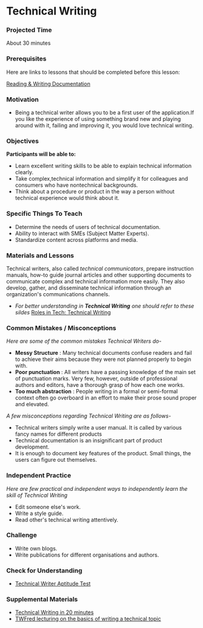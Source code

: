 # Technical Writing

### Projected Time

About 30 minutes

### Prerequisites

Here are links to lessons that should be completed before this lesson:

[Reading & Writing Documentation](https://github.com/Techtonica/curriculum/blob/master/reading-and-writing-documentation/documentation.md)

### Motivation

- Being a technical writer allows you to be a first user of the application.If you like the experience of using something brand new and playing around with it, failing and improving it, you would love technical writing.

### Objectives

**Participants will be able to:**

- Learn excellent writing skills to be able to explain technical information clearly.
- Take complex,technical information and simplify it for colleagues and consumers who have nontechnical backgrounds.
- Think about a procedure or product in the way a person without technical experience would think about it.

### Specific Things To Teach

- Determine the needs of users of technical documentation.
- Ability to interact with SMEs (Subject Matter Experts).
- Standardize content across platforms and media.

### Materials and Lessons

Technical writers, also called *technical communicators*, prepare instruction manuals, how-to guide journal articles and other supporting documents to communicate complex and technical information more easily. They also develop, gather, and disseminate technical information through an organization's communications channels. 

- *For better understanding in **Technical Writing** one should refer to these sildes* [Roles in Tech: Technical Writing](https://docs.google.com/presentation/d/1p7fa20o7lRyvXuXhsFz8MfHktY5MaqSPSrLdNjocNcE/edit?usp=sharing) 

### Common Mistakes / Misconceptions

*Here are some of the common mistakes Technical Writers do-*  
- **Messy Structure** : Many technical documents confuse readers and fail to achieve their aims because they were not planned properly to begin with.
- **Poor punctuation** : All writers have a passing knowledge of the main set of punctuation marks. Very few, however, outside of professional authors and editors, have a thorough grasp of how each one works. 
- **Too much abstraction** : People writing in a formal or semi-formal context often go overboard in an effort to make their prose sound proper and elevated.

*A few misconceptions regarding Technical Writing are as follows-*
- Technical writers simply write a user manual. It is called by various fancy names for different products
- Technical documentation is an insignificant part of product development.
- It is enough to document key features of the product. Small things, the users can figure out themselves.

### Independent Practice

*Here are few practical and independent ways to independently learn the skill of Technical Writing*
- Edit someone else's work.
- Write a style guide.
- Read other's technical writing attentively.

### Challenge

- Write own blogs.
- Write publications for different organisations and authors.

### Check for Understanding
- [Technical Writer Aptitude Test](https://www.interviewmocha.com/tests/technical-writer-test-aptitude-assessment)

### Supplemental Materials
- [Technical Writing in 20 minutes](https://www.youtube.com/watch?v=s69W6ZVriwI)
- [TWFred lecturing on the basics of writing a technical topic](https://www.youtube.com/user/WilliamsTechEn#p/a/u/1/kWZaPF4Xvcc)
